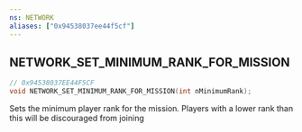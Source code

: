 ```yaml
---
ns: NETWORK
aliases: ["0x94538037ee44f5cf"]
---
```

## NETWORK_SET_MINIMUM_RANK_FOR_MISSION

```c
// 0x94538037EE44F5CF
void NETWORK_SET_MINIMUM_RANK_FOR_MISSION(int nMinimumRank);
```

Sets the minimum player rank for the mission. Players with a lower rank than this will be discouraged from joining

